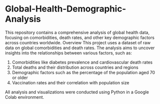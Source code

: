 # Global-Health-Demographic-Analysis
This repository contains a comprehensive analysis of global health data, focusing on comorbidities, death rates, and other key demographic factors across countries worldwide.
Overview
This project uses a dataset of raw data on global comorbidities and death rates. The analysis aims to uncover insights into the relationships between various factors, such as:
1. Comorbidities like diabetes prevalence and cardiovascular death rates
2. Total deaths and their distribution across countries and regions
3. Demographic factors such as the percentage of the population aged 70 or older
4. Vaccination rates and their correlation with population size

All analysis and visualizations were conducted using Python in a Google Colab environment.
